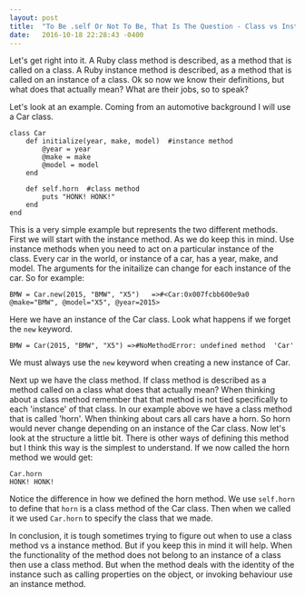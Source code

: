 ```yaml
---
layout: post
title:  "To Be .self Or Not To Be, That Is The Question - Class vs Instance Methods"
date:   2016-10-18 22:28:43 -0400
---
```



Let's get right into it.  A Ruby class method is described, as a method that is called on a class.  A Ruby instance method is described, as a method that is called on an instance of a class.  Ok so now we know their definitions, but what does that actually mean?  What are their jobs, so to speak?  

Let's look at an example.  Coming from an automotive background I will use a Car class.
```
class Car
    def initialize(year, make, model)  #instance method
        @year = year
        @make = make
        @model = model
    end
    
    def self.horn  #class method
        puts "HONK! HONK!"
    end
end
```
This is a very simple example but represents the two different methods.  First we will start with the instance method.  As we do keep this in mind.  Use instance methods when you need to act on a particular instance of the class.  Every car in the world, or instance of a car, has a year, make, and model.  The arguments for the initailize can change for each instance of the car.  So for example:
```
BMW = Car.new(2015, "BMW", "X5")   =>#<Car:0x007fcbb600e9a0 @make="BMW", @model="X5", @year=2015>
```
Here we have an instance of the Car class.  Look what happens if we forget the `new` keyword.
```
BMW = Car(2015, "BMW", "X5") =>#NoMethodError: undefined method  'Car'
```
We must always use the `new` keyword when creating a new instance of Car.

Next up we have the class method.  If class method is described as a method called on a class what does that actually mean?  When thinking about a class method remember that that method is not tied specifically to each 'instance' of that class.  In our example above we have a class method that is called 'horn'.  When thinking about cars all cars have a horn.  So horn would never change depending on an instance of the Car class. Now let's look at the structure a little bit.  There is other ways of defining this method but I think this way is the simplest to understand.  If we now called the horn method we would get:
```
Car.horn
HONK! HONK!
```
Notice the difference in how we defined the horn method.  We use `self.horn` to define that `horn` is a class method of the Car class.  Then when we called it we used `Car.horn` to specify the class that we made.

In conclusion, it is tough sometimes trying to figure out when to use a class method vs a instance method.  But if you keep this in mind it will help.  When the functionality of the method does not belong to an instance of a class then use a class method.  But when the method deals with the identity of the instance such as calling properties on the object, or invoking behaviour use an instance method.
